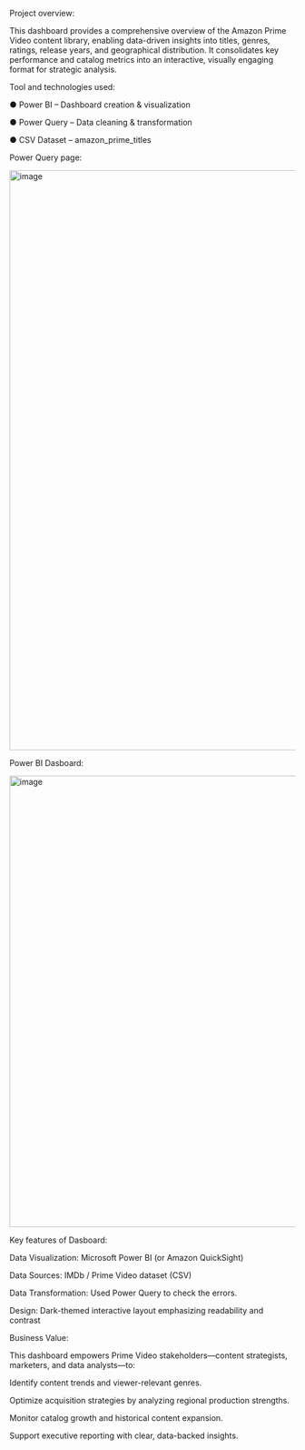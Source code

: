 Project overview:

This dashboard provides a comprehensive overview of the Amazon Prime Video content library, enabling data-driven insights into titles, genres, ratings, release years, and geographical distribution. It consolidates key performance and catalog metrics into an interactive, visually engaging format for strategic analysis.

Tool and technologies used:

● Power BI – Dashboard creation & visualization

● Power Query – Data cleaning & transformation

● CSV Dataset – amazon_prime_titles

Power Query page:

<img width="1920" height="1020" alt="image" src="https://github.com/user-attachments/assets/373300a6-5950-4699-a839-0846216ef80a" />

Power BI Dasboard:

<img width="1446" height="794" alt="image" src="https://github.com/user-attachments/assets/c4da6cca-b6fe-4dc4-8a33-b58698ce5a43" />

Key features of Dasboard:

Data Visualization: Microsoft Power BI (or Amazon QuickSight)

Data Sources: IMDb / Prime Video dataset (CSV)

Data Transformation: Used Power Query to check the errors.

Design: Dark-themed interactive layout emphasizing readability and contrast

Business Value:

This dashboard empowers Prime Video stakeholders—content strategists, marketers, and data analysts—to:

Identify content trends and viewer-relevant genres.

Optimize acquisition strategies by analyzing regional production strengths.

Monitor catalog growth and historical content expansion.

Support executive reporting with clear, data-backed insights.
